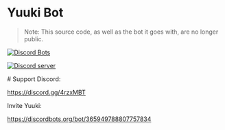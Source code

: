 
# Yuuki Bot

> Note: This source code, as well as the bot it goes with, are no longer public.

<a href="https://discordbots.org/bot/365949788807757834">
  <img src="https://discordbots.org/api/widget/365949788807757834.svg" alt="Discord Bots" />
</a>

<p>
  <a href="https://discord.gg/abyRgJ8"><img src="https://camo.githubusercontent.com/91c586711ff648bdb02f1d71aef2801713577624/68747470733a2f2f692e696d6775722e636f6d2f5154396c686e672e706e67" alt="Discord server"></a>
</p>
# Support Discord:

https://discord.gg/4rzxMBT

Invite Yuuki:

https://discordbots.org/bot/365949788807757834
